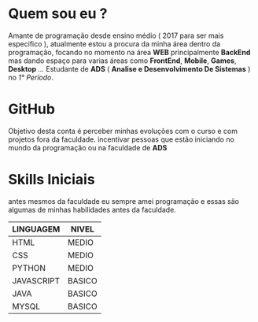 # Quem sou eu ? 
Amante de programação desde ensino médio ( 2017 para ser mais especifico ), atualmente estou a procura da minha área dentro da programação, focando no momento na área **WEB** principalmente **BackEnd** mas dando espaço para varias áreas como **FrontEnd**, **Mobile**, **Games**, **Desktop** *...*
Estudante de **ADS** ( **Analise e Desenvolvimento De Sistemas** ) no *1° Período*.

# GitHub
Objetivo desta conta é perceber minhas evoluções com o curso e com projetos fora da faculdade.
incentivar pessoas que estão iniciando no mundo da programação ou na faculdade de **ADS**

# Skills Iniciais
antes mesmos da faculdade eu sempre amei programação e essas são algumas de minhas habilidades antes da faculdade.

| LINGUAGEM | NIVEL |
|--|--|
|HTML|MEDIO|
|CSS|MEDIO|
|PYTHON|MEDIO|
|JAVASCRIPT|BASICO|
|JAVA|BASICO|
|MYSQL|BASICO|
